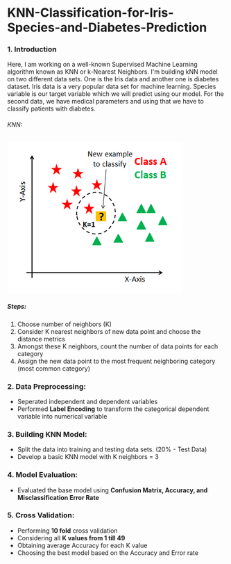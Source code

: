# KNN-Classification-for-Iris-Species-and-Diabetes-Prediction


### 1. Introduction
Here, I am working on a well-known Supervised Machine Learning algorithm known as KNN or k-Nearest Neighbors.
I'm building kNN model on two different data sets. One is the Iris data and another one is diabetes dataset. Iris data is a very popular data set for machine learning. Species variable is our target variable which we will predict using our model. For the second data, we have medical parameters and using that we have to classify patients with diabetes.

###### KNN:
![Screenshot](Screenshot.png)

##### Steps:
1. Choose number of neighbors (K)
2. Consider K nearest neighbors of new data point and choose the distance metrics
3. Amongst these K neighbors, count the number of data points for each category
4. Assign the new data point to the most frequent neighboring category (most common category)

### 2. Data Preprocessing:
* Seperated independent and dependent variables
* Performed **Label Encoding** to transform the categorical dependent variable into numerical variable

### 3. Building KNN Model:
* Split the data into training and testing data sets. (20% - Test Data)
* Develop a basic KNN model with K neighbors = 3

### 4. Model Evaluation:
* Evaluated the base model using **Confusion Matrix, Accuracy, and Misclassification Error Rate**

### 5. Cross Validation:
* Performing **10 fold** cross validation
* Considering all **K values from 1 till 49**
* Obtaining average Accuracy for each K value
* Choosing the best model based on the Accuracy and Error rate


